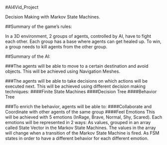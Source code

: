 #AI4Vid_Project

Decision Making with Markov State Machines.


##Summary of the game’s rules:

In a 3D environment, 2 groups of agents, controlled by AI, have to fight each other. 
Each group has a base where agents can get healed up.
To win, a group needs to kill agents from the other group.


##Summary of the AI:

###The agents will be able to move to a certain destination and avoid objects.
This will be achieved using Navigation Meshes.

###The agents will be able to take decisions on which actions will be executed next.
This will be achieved using different decision making techniques:
####Finite State Machines
####Decision Tree
####Behavior Tree

###To enrich the behavior, agents will be able to:
####Collaborate and Coordinate with other agents of the same group
####Feel Emotions
This will be achieved with 5 emotions (InRage, Brave, Normal, Shy, Scared). Each emotions will be represented in 2 ways:
As values, grouped in an array called State Vector in the Markov State Machines. The values in the array will change when a transition of the Markov State Machine is fired.
As FSM states in order to have a different behavior for each different emotion.
